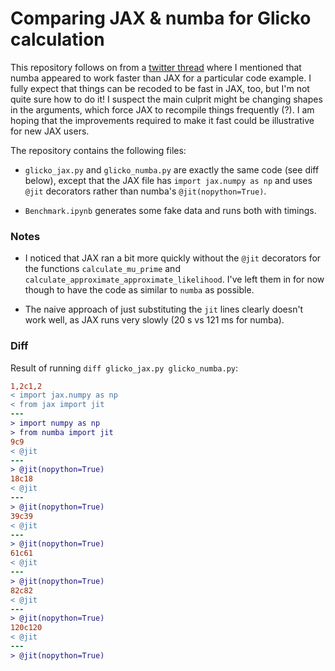 # Comparing JAX & numba for Glicko calculation

This repository follows on from a [twitter
thread](https://twitter.com/xenophar/status/1134799173738303489) where I
mentioned that numba appeared to work faster than JAX for a particular code
example. I fully expect that things can be recoded to be fast in JAX, too, but
I'm not quite sure how to do it! I suspect the main culprit might be changing
shapes in the arguments, which force JAX to recompile things frequently (?). I
am hoping that the improvements required to make it fast could be illustrative
for new JAX users.

The repository contains the following files:

* `glicko_jax.py` and `glicko_numba.py` are exactly the same code (see diff
  below), except that the JAX file has `import jax.numpy as np` and uses `@jit`
  decorators rather than numba's `@jit(nopython=True)`.

* `Benchmark.ipynb` generates some fake data and runs both with timings.

### Notes

* I noticed that JAX ran a bit more quickly without the `@jit` decorators for
  the functions `calculate_mu_prime` and
  `calculate_approximate_approximate_likelihood`. I've left them in for now
  though to have the code as similar to `numba` as possible.

* The naive approach of just substituting the `jit` lines clearly doesn't work
  well, as JAX runs very slowly (20 s vs 121 ms for numba).

### Diff

Result of running `diff glicko_jax.py glicko_numba.py`:

```diff
1,2c1,2
< import jax.numpy as np
< from jax import jit
---
> import numpy as np
> from numba import jit
9c9
< @jit
---
> @jit(nopython=True)
18c18
< @jit
---
> @jit(nopython=True)
39c39
< @jit
---
> @jit(nopython=True)
61c61
< @jit
---
> @jit(nopython=True)
82c82
< @jit
---
> @jit(nopython=True)
120c120
< @jit
---
> @jit(nopython=True)
```
